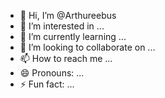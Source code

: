- 👋 Hi, I’m @Arthureebus
- 👀 I’m interested in ...
- 🌱 I’m currently learning ...
- 💞️ I’m looking to collaborate on ...
- 📫 How to reach me ...
- 😄 Pronouns: ...
- ⚡ Fun fact: ...

<!---
Arthureebus/Arthureebus is a ✨ special ✨ repository because its `README.md` (this file) appears on your GitHub profile.
You can click the Preview link to take a look at your changes.
--->

